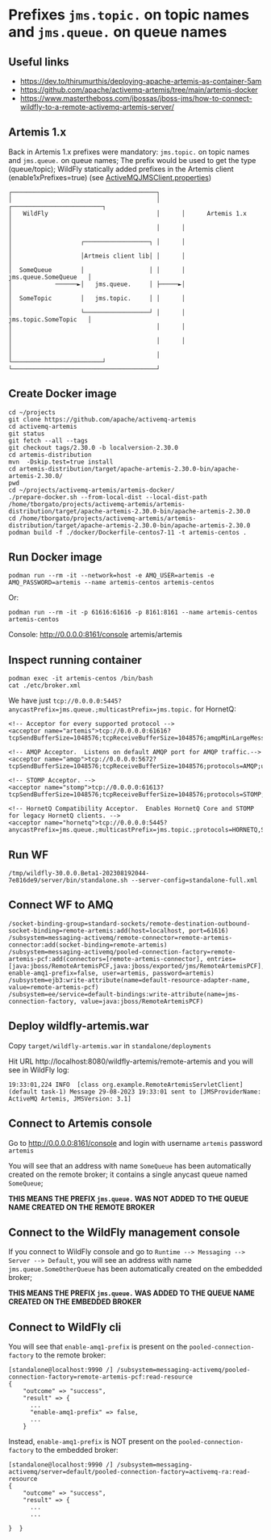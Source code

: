 # Prefixes `jms.topic.` on topic names and `jms.queue.` on queue names

## Useful links

- https://dev.to/thirumurthis/deploying-apache-artemis-as-container-5am
- https://github.com/apache/activemq-artemis/tree/main/artemis-docker
- https://www.mastertheboss.com/jbossas/jboss-jms/how-to-connect-wildfly-to-a-remote-activemq-artemis-server/

## Artemis 1.x

Back in Artemis 1.x prefixes were mandatory: `jms.topic.` on topic names and `jms.queue.` on queue names;
The prefix would be used to get the type (queue/topic);
WildFly statically added prefixes in the Artemis client (enable1xPrefixes=true) (see [ActiveMQJMSClient.properties](https://github.com/jbossas/jboss-eap8/blob/8.0.x/client/properties/src/main/resources/org.apache.activemq.artemis.api.jms.ActiveMQJMSClient.properties))

```text
┌────────────────────────────────────────┐
│                                        │      ┌─────────────────────────┐
│   WildFly                              │      │      Artemis 1.x        │
│                                        │      │                         │
│                   ┌──────────────────┐ │      │                         │
│                   │Artmeis client lib│ │      │                         │
│  SomeQueue        │                  │ │      │   jms.queue.SomeQueue   │
│            ──────►│   jms.queue.     │ ├─────►│                         │
│  SomeTopic        │   jms.topic.     │ │      │                         │
│                   └──────────────────┘ │      │   jms.topic.SomeTopic   │
│                                        │      │                         │
│                                        │      │                         │
│                                        │      └─────────────────────────┘
└────────────────────────────────────────┘
```

## Create Docker image

```shell
cd ~/projects
git clone https://github.com/apache/activemq-artemis
cd activemq-artemis
git status
git fetch --all --tags 
git checkout tags/2.30.0 -b localversion-2.30.0
cd artemis-distribution
mvn  -Dskip.test=true install
cd artemis-distribution/target/apache-artemis-2.30.0-bin/apache-artemis-2.30.0/
pwd
cd ~/projects/activemq-artemis/artemis-docker/
./prepare-docker.sh --from-local-dist --local-dist-path /home/tborgato/projects/activemq-artemis/artemis-distribution/target/apache-artemis-2.30.0-bin/apache-artemis-2.30.0
cd /home/tborgato/projects/activemq-artemis/artemis-distribution/target/apache-artemis-2.30.0-bin/apache-artemis-2.30.0
podman build -f ./docker/Dockerfile-centos7-11 -t artemis-centos .
```

## Run Docker image

```shell
podman run --rm -it --network=host -e AMQ_USER=artemis -e AMQ_PASSWORD=artemis --name artemis-centos artemis-centos
```

Or:

```shell
podman run --rm -it -p 61616:61616 -p 8161:8161 --name artemis-centos artemis-centos
```

Console: http://0.0.0.0:8161/console artemis/artemis

## Inspect running container

```shell
podman exec -it artemis-centos /bin/bash
cat ./etc/broker.xml
```

We have just `tcp://0.0.0.0:5445?anycastPrefix=jms.queue.;multicastPrefix=jms.topic.` for HornetQ:

```
<!-- Acceptor for every supported protocol -->
<acceptor name="artemis">tcp://0.0.0.0:61616?tcpSendBufferSize=1048576;tcpReceiveBufferSize=1048576;amqpMinLargeMessageSize=102400;protocols=CORE,AMQP,STOMP,HORNETQ,MQTT,OPENWIRE;useEpoll=true;amqpCredits=1000;amqpLowCredits=300;amqpDuplicateDetection=true;supportAdvisory=false;suppressInternalManagementObjects=false</acceptor>

<!-- AMQP Acceptor.  Listens on default AMQP port for AMQP traffic.-->
<acceptor name="amqp">tcp://0.0.0.0:5672?tcpSendBufferSize=1048576;tcpReceiveBufferSize=1048576;protocols=AMQP;useEpoll=true;amqpCredits=1000;amqpLowCredits=300;amqpMinLargeMessageSize=102400;amqpDuplicateDetection=true</acceptor>

<!-- STOMP Acceptor. -->
<acceptor name="stomp">tcp://0.0.0.0:61613?tcpSendBufferSize=1048576;tcpReceiveBufferSize=1048576;protocols=STOMP;useEpoll=true</acceptor>

<!-- HornetQ Compatibility Acceptor.  Enables HornetQ Core and STOMP for legacy HornetQ clients. -->
<acceptor name="hornetq">tcp://0.0.0.0:5445?anycastPrefix=jms.queue.;multicastPrefix=jms.topic.;protocols=HORNETQ,STOMP;useEpoll=true</acceptor>
```

## Run WF

```shell
/tmp/wildfly-30.0.0.Beta1-202308192044-7e816de9/server/bin/standalone.sh --server-config=standalone-full.xml
```

## Connect WF to AMQ

```shell
/socket-binding-group=standard-sockets/remote-destination-outbound-socket-binding=remote-artemis:add(host=localhost, port=61616)
/subsystem=messaging-activemq/remote-connector=remote-artemis-connector:add(socket-binding=remote-artemis)
/subsystem=messaging-activemq/pooled-connection-factory=remote-artemis-pcf:add(connectors=[remote-artemis-connector], entries=[java:jboss/RemoteArtemisPCF,java:jboss/exported/jms/RemoteArtemisPCF], enable-amq1-prefix=false, user=artemis, password=artemis)
/subsystem=ejb3:write-attribute(name=default-resource-adapter-name, value=remote-artemis-pcf)
/subsystem=ee/service=default-bindings:write-attribute(name=jms-connection-factory, value=java:jboss/RemoteArtemisPCF)
```

## Deploy wildfly-artemis.war

Copy `target/wildfly-artemis.war` in `standalone/deployments`

Hit URL http://localhost:8080/wildfly-artemis/remote-artemis and you will see in WildFly log:

```log
19:33:01,224 INFO  [class org.example.RemoteArtemisServletClient] (default task-1) Message 29-08-2023 19:33:01 sent to [JMSProviderName: ActiveMQ Artemis, JMSVersion: 3.1]
```

## Connect to Artemis console 

Go to http://0.0.0.0:8161/console and login with username `artemis` password `artemis`

You will see that an address with name `SomeQueue` has been automatically created on the remote broker; it contains a single anycast queue named `SomeQueue`;

**THIS MEANS THE PREFIX `jms.queue.` WAS NOT ADDED TO THE QUEUE NAME CREATED ON THE REMOTE BROKER**

## Connect to the WildFly management console 

If you connect to WildFly console and go to `Runtime --> Messaging --> Server --> Default`, you will see an address with name `jms.queue.SomeOtherQueue` has been automatically created on the embedded broker;

**THIS MEANS THE PREFIX `jms.queue.` WAS ADDED TO THE QUEUE NAME CREATED ON THE EMBEDDED BROKER**

## Connect to WildFly cli

You will see that `enable-amq1-prefix` is present on the `pooled-connection-factory` to the remote broker:

```shell
[standalone@localhost:9990 /] /subsystem=messaging-activemq/pooled-connection-factory=remote-artemis-pcf:read-resource
{
    "outcome" => "success",
    "result" => {
      ...
      "enable-amq1-prefix" => false,
      ...
    }
```

Instead, `enable-amq1-prefix` is NOT present on the `pooled-connection-factory` to the embedded broker:

```shell
[standalone@localhost:9990 /] /subsystem=messaging-activemq/server=default/pooled-connection-factory=activemq-ra:read-resource
{
    "outcome" => "success",
    "result" => {
      ...
      ...

}  }
```


